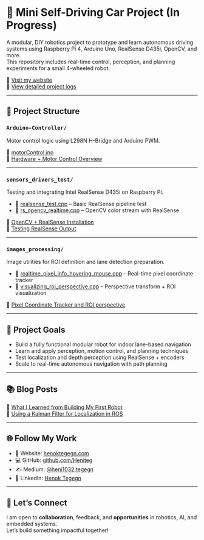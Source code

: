# 🚗 Mini Self-Driving Car Project (In Progress)

A modular, DIY robotics project to prototype and learn autonomous driving systems using Raspberry Pi 4, Arduino Uno, RealSense D435i, OpenCV, and more.  
This repository includes real-time control, perception, and planning experiments for a small 4-wheeled robot.

📘 [Visit my website](https://henoktegegn.com)  
📒 [View detailed project logs](https://medium.com/@henoktegegn/mini-self-driving-car-project-series-overview-7bd7afa4e60e)

---

## 📁 Project Structure

### `Arduino-Controller/`
Motor control logic using L298N H-Bridge and Arduino PWM.

🔗 [motorControl.ino](https://github.com/Heniteg/mini-self-driving-robot/blob/main/Arduino-Controller/motorControl/motorControl.ino)  
📒 [Hardware + Motor Control Overview](https://medium.com/@henoktegegn/mini-self-driving-car-project-overview-7e3c25d73f52)

---

### `sensors_drivers_test/`
Testing and integrating Intel RealSense D435i on Raspberry Pi.

- 🔗 [realsense_test.cpp](https://github.com/Heniteg/mini-self-driving-robot/blob/main/sensors_drivers_test/src/realsense_test.cpp) – Basic RealSense pipeline test
- 🔗 [rs_opencv_realtime.cpp](https://github.com/Heniteg/mini-self-driving-robot/blob/main/sensors_drivers_test/src/rs_opencv_realtime.cpp) – OpenCV color stream with RealSense

📒 [OpenCV + RealSense Installation](https://medium.com/@henoktegegn/opencv-and-realsense-d435i-installation-on-raspberry-pi-4-ubuntu-22-04-bde9170671ef)  
📒 [Testing RealSense Output](https://medium.com/@henoktegegn/working-with-realsense-on-raspberry-pi-4-ubuntu-22-04-14f1739f8e03)

---

### `images_processing/`
Image utilities for ROI definition and lane detection preparation.

- 🔗 [realtime_pixel_info_hovering_mouse.cpp](https://github.com/Heniteg/mini-self-driving-robot/blob/main/images_processing/src/realtime_pixel_info_hovering_mouse.cpp) – Real-time pixel coordinate tracker
- 🔗 [visualizing_roi_perspective.cpp](https://github.com/Heniteg/mini-self-driving-robot/blob/main/images_processing/src/visualizing_roi_perspective.cpp) – Perspective transform + ROI visualization

📒 [Pixel Coordinate Tracker and ROI perspective](https://medium.com/@henoktegegn/real-time-mouse-hover-pixel-coordinate-tracking-and-roi-perspective-d116e4963193)

---

## 🎯 Project Goals
- Build a fully functional modular robot for indoor lane-based navigation
- Learn and apply perception, motion control, and planning techniques
- Test localization and depth perception using RealSense + encoders
- Scale to real-time autonomous navigation with path planning

---

## 📚 Blog Posts

📝 [What I Learned from Building My First Robot](https://medium.com/@henoktegegn/how-i-started-building-my-own-mini-self-driving-car-lessons-from-day-1-90b89bdabdd4)  
🧠 [Using a Kalman Filter for Localization in ROS](https://medium.com/@henoktegegn/how-i-used-a-kalman-filter-to-teach-my-robot-where-it-actually-is-6c677b71c6e7)

---

## 🌐 Follow My Work
- 🔗 Website: [henoktegegn.com](https://henoktegegn.com)
- 💻 GitHub: [github.com/Heniteg](https://github.com/Heniteg)
- ✍️ Medium: [@heni1032.tegegn](https://medium.com/@henoktegegn)
- 💼 LinkedIn: [Henok Tegegn](https://www.linkedin.com/in/henok-tegegn-0a7506160/)

---

## 🤝 Let’s Connect
I am open to **collaboration**, feedback, and **opportunities** in robotics, AI, and embedded systems.  
Let’s build something impactful together!
